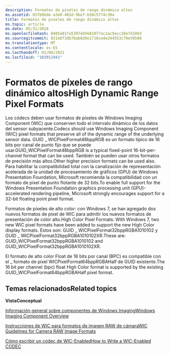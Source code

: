 ```yaml
---
description: Formatos de píxeles de rango dinámico altos
ms.assetid: 037b6bde-a3e0-401d-9be7-b58c5f74c30a
title: Formatos de píxeles de rango dinámico altos
ms.topic: article
ms.date: 05/31/2018
ms.openlocfilehash: 8405a01fa5397dd5681077ac1ac9acc28e7d1003
ms.sourcegitcommit: 831e8f3db78ab820e1710cede244553c70e50500
ms.translationtype: MT
ms.contentlocale: es-ES
ms.lasthandoff: 01/08/2021
ms.locfileid: "103911941"
---
```

# <a name="high-dynamic-range-pixel-formats"></a><span data-ttu-id="2e8b4-103">Formatos de píxeles de rango dinámico altos</span><span class="sxs-lookup"><span data-stu-id="2e8b4-103">High Dynamic Range Pixel Formats</span></span>

<span data-ttu-id="2e8b4-104">Los códecs deben usar formatos de píxeles de Windows Imaging Component (WIC) que conserven todo el intervalo dinámico de los datos del sensor subyacente.</span><span class="sxs-lookup"><span data-stu-id="2e8b4-104">Codecs should use Windows Imaging Component (WIC) pixel formats that preserve all of the dynamic range of the underlying sensor data.</span></span> <span data-ttu-id="2e8b4-105">GUID \_ WICPixelFormat48bppRGB es un formato típico de 16 bits por canal de punto fijo que se puede usar.</span><span class="sxs-lookup"><span data-stu-id="2e8b4-105">GUID\_WICPixelFormat48bppRGB is a typical fixed-point 16-bit-per-channel format that can be used.</span></span> <span data-ttu-id="2e8b4-106">También se pueden usar otros formatos de precisión más altos.</span><span class="sxs-lookup"><span data-stu-id="2e8b4-106">Other higher precision formats can be used also.</span></span> <span data-ttu-id="2e8b4-107">Para habilitar la compatibilidad total con la canalización de representación acelerada de la unidad de procesamiento de gráficos (GPU) de Windows Presentation Foundation, Microsoft recomienda la compatibilidad con un formato de píxel de punto flotante de 32 bits.</span><span class="sxs-lookup"><span data-stu-id="2e8b4-107">To enable full support for the Windows Presentation Foundation graphics processing unit (GPU)-accelerated rendering pipeline, Microsoft strongly encourages support for a 32-bit floating point pixel format.</span></span>

<span data-ttu-id="2e8b4-108">Formatos de píxeles de alto color: con Windows 7, se han agregado dos nuevos formatos de píxel de WIC para admitir los nuevos formatos de presentación de color alto.</span><span class="sxs-lookup"><span data-stu-id="2e8b4-108">High Color Pixel Formats: With Windows 7, two new WIC pixel formats have been added to support the new High Color display formats.</span></span> <span data-ttu-id="2e8b4-109">Estos son: GUID \_ WICPixelFormat32bppRGBA1010102 y GUID \_ WICPixelFormat32bppRGBA1010102XR.</span><span class="sxs-lookup"><span data-stu-id="2e8b4-109">These are: GUID\_WICPixelFormat32bppRGBA1010102 and GUID\_WICPixelFormat32bppRGBA1010102XR.</span></span>

<span data-ttu-id="2e8b4-110">El formato de alto color Float de 16 bits por canal (BPC) es compatible con el \_ formato de píxel WICPixelFormat64bppRGBAHalf de GUID existente.</span><span class="sxs-lookup"><span data-stu-id="2e8b4-110">The 16 bit per channel (bpc) float High Color format is supported by the existing GUID\_WICPixelFormat64bppRGBAHalf pixel format.</span></span>

## <a name="related-topics"></a><span data-ttu-id="2e8b4-111">Temas relacionados</span><span class="sxs-lookup"><span data-stu-id="2e8b4-111">Related topics</span></span>

<dl> <dt>

<span data-ttu-id="2e8b4-112">**Vista**</span><span class="sxs-lookup"><span data-stu-id="2e8b4-112">**Conceptual**</span></span>
</dt> <dt>

[<span data-ttu-id="2e8b4-113">Información general sobre componentes de Windows Imaging</span><span class="sxs-lookup"><span data-stu-id="2e8b4-113">Windows Imaging Component Overview</span></span>](-wic-about-windows-imaging-codec.md)
</dt> <dt>

[<span data-ttu-id="2e8b4-114">Instrucciones de WIC para formatos de imagen RAW de cámara</span><span class="sxs-lookup"><span data-stu-id="2e8b4-114">WIC Guidelines for Camera RAW Image Formats</span></span>](-wic-rawguidelines.md)
</dt> <dt>

[<span data-ttu-id="2e8b4-115">Cómo escribir un códec de WIC-Enabled</span><span class="sxs-lookup"><span data-stu-id="2e8b4-115">How to Write a WIC-Enabled CODEC</span></span>](-wic-howtowriteacodec.md)
</dt> </dl>

 

 



